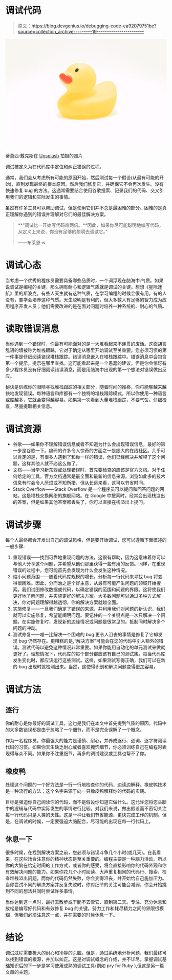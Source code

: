 # 调试代码

> 原文：<https://blog.devgenius.io/debugging-code-ea92079751be?source=collection_archive---------19----------------------->

![](img/5d579b6c9f6fb3ce8d8c2c5022734173.png)

蒂莫西·戴克斯在 [Unsplash](https://unsplash.com?utm_source=medium&utm_medium=referral) 拍摄的照片

调试被定义为在代码库中定位和纠正错误的过程。

通常，我们会从考虑所有可能的原因开始，然后测试每一个假设(从最有可能的开始)，直到发现最终的根本原因。然后我们修复它，并确保它不会再次发生。没有快速修复 bug 的方法。这通常需要结合使用谷歌搜索、记录我们的代码、交叉引用我们的逻辑和实际发生的事情。

虽然有许多工具可以帮助调试，但是使用它们并不总是最困难的部分。困难的是真正理解你遇到的错误并理解对它们的最佳解决方案。

> **“调试比一开始写代码难两倍。**因此，如果你尽可能聪明地编写代码，从定义上来说，你没有足够的聪明去调试它。”
> 
> ——布莱恩·w

# 调试心态

当考虑一个优秀的程序员需要具备哪些品质时，一个词浮现在脑海中:气质。如果说调试是编程的关键，那么拥有耐心和逻辑气质就是调试的关键。想想《星际迷航》里的斯波克。有些人天生就有这种气质，在学习编程的时候会很有用。有的人没有，要学会培养这种气质。天生聪明是有利的，但大多数人有足够的智力成为应用程序开发人员；他们需要改进的是在面对问题时培养一种系统的、耐心的气质。

# 读取错误消息

当你遇到一个错误时，你最有可能面对的是一大堆看起来不连贯的废话。这面胡言乱语的墙被称为堆栈跟踪，它对于确定从哪里开始调试至关重要。您必须习惯的第一件事是仔细阅读错误堆栈跟踪。错误消息嵌入在堆栈跟踪中。错误消息中会包含第一个提示，提示在哪里查找。这可能看起来是一个愚蠢的建议，但是你会惊讶有多少程序员没有仔细阅读错误消息，而是用脑海中出现的第一个想法对错误做出反应。

秘诀是训练你的眼睛寻找堆栈跟踪的相关部分，随着时间的推移，你将能够越来越快地发现错误。每种语言和库都有一个独特的堆栈跟踪模式，所以你使用一种语言或库越多，它就会变得越容易。如果第一次看到大量堆栈跟踪，不要气馁。仔细检查，尽量提取相关信息。

# 调试资源

*   谷歌——如果你不理解错误信息或者不知道为什么会出现错误信息，最好的第一步是谷歌一下。编码的许多令人惊奇的方面之一是庞大的在线社区。几乎可以肯定的是，有很多人遇到了和你一样的错误，他们已经解决并解释了这个问题，这样其他人就不必这么做了。
*   文档——当学习新东西或处理错误时，首先要检查的应该是官方文档。对于任何给定的工具，官方文档通常是最全面和最新的信息来源。浏览如此多的技术信息有时会令人厌烦或不知所措，但从长远来看，这可以节省时间。
*   Stack Overflow——Stack Overflow 是一个程序员可以提问和回答问题的网站。这是堆栈交换网络的旗舰网站。在 Google 中搜索时，经常会出现栈溢出的答案，但是如果其他答案都丢失了，你可以直接在栈溢出上提问。

# 调试步骤

每个人最终都会开发出自己的调试风格，但是要开始调试，您可以遵循下面概述的一般步骤:

1.  重现错误——找到可靠地重现问题的方法，这很有帮助，因为这意味着你可以与他人分享这个问题，并希望从他们那里获得一些有用的反馈。同样，在重现错误的过程中，您可能首先会发现为什么会发生这种情况。
2.  缩小问题范围——随着代码库规模的增长，分析每一行代码来寻找 bug 将变得很困难。因此，分而治之是个好主意，从最有可能产生问题的领域开始搜索。我们试图修改数据或代码，以确定错误的范围和问题的界限。这将使我们更好地了解问题，并实施更好的解决方案。大多数问题可以通过多种方式解决，你对问题理解得越透彻，你的解决方案就越全面。
3.  实施修复——一旦我们确定了错误的来源，并利用我们对问题的新认识，我们就可以实施修复，希望能阐明问题。要记住的一个关键点是一次只解决一个问题。在实施修复时，发现新的边缘情况或问题是很常见的。抵制同时解决多个问题的冲动。
4.  测试修复——唯一比解决一个困难的 bug 更令人沮丧的事情是修复了它却发现 bug 仍然存在。更糟糕的是,“解决方案”可能会在您的代码中引入额外的错误。测试代码以避免这种情况非常重要。如果你能用自动化的单元测试来做就更好了。理想情况下，代码库的每个部分都应该有自己的测试集。每当代码库发生变化时，都应该运行这些测试。这样，如果测试写得正确，我们可以在新的 bug 出现时就检测出来。当然，这使得识别和解决问题变得更加容易。

# 调试方法

## 逐行

你的耐心是你最好的调试工具，这也是我们在本文中首先提到气质的原因。代码中的大多数错误都是由于忽略了一个细节，而不是完全误解了一个概念。

作为一名程序员，你最强大的能力是谨慎、耐心，并养成逐行、逐词、逐字符阅读代码的习惯。如果你天生缺乏耐心或者喜欢掩饰细节，你必须训练自己在编程时表现得与众不同。如果你不注重细节，再多的调试建议或工具也帮不了你。

## 橡皮鸭

处理这个问题的一个好方法是一行一行地检查你的代码，边读边解释。橡皮鸭技术是一种流行的方法；这个名字来源于向一只橡皮鸭解释你的代码的实践。

目标是强迫你自己阅读你的代码，而不是假设你知道它做什么。这允许您将您头脑中的逻辑与代码中实际发生的事情进行比较。对我们来说，做出假设而不密切关注每一行代码只是人类的天性。这是一种让我们节省能源、更快完成工作的机制。但是，在调试的时候，一定要强迫大脑配合，尽可能的出现在每一行代码上。

## 休息一下

很多时候，在找到解决方案之前，您必须与错误斗争几个小时(或几天)。在我看来，在这些场合注意你的精神状态是至关重要的。编程主要是一种脑力活动。所以你的大脑在给定时间的工作方式，或者你的感受，将会直接影响你的代码外观和你有效解决问题的能力。如果你花几个小时阅读、大声重复相同的代码行、搜索、检查堆栈溢出问题，而你的代码仍然失败，你会变得沮丧，并开始给自己施加压力。当你尝试不同的解决方案并反复失败时，你对细节的关注可能会减弱，你会开始跳到不同的想法并同时尝试许多事情。

当你达到这一点时，最好去散步或干脆不去管它，直到第二天。专注、充分休息和放松是编写好代码和有效修复 bug 的关键。努力工作和耗尽精力之间的界限很模糊，但我们必须注意这一点，并在需要的时候休息一下。

# 结论

调试过程需要极大的耐心和冷静的头脑。但是，通过系统地分析问题，我们最终可以找到错误的根源，并加以纠正。这是对调试概念的介绍，并不详尽。掌握调试基础知识后的下一步是学习使用成熟的调试工具(例如 pry for Ruby ),但这是另一篇文章的主题。